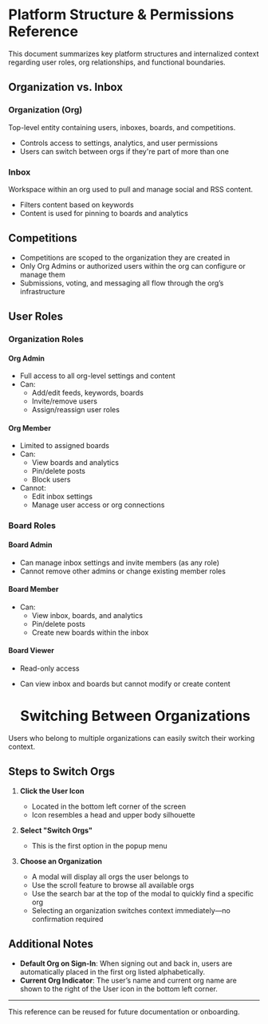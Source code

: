 # Platform Structure & Permissions Reference

This document summarizes key platform structures and internalized context regarding user roles, org relationships, and functional boundaries.

## Organization vs. Inbox

### Organization (Org)
Top-level entity containing users, inboxes, boards, and competitions.

- Controls access to settings, analytics, and user permissions
- Users can switch between orgs if they're part of more than one

### Inbox
Workspace within an org used to pull and manage social and RSS content.

- Filters content based on keywords
- Content is used for pinning to boards and analytics

## Competitions

- Competitions are scoped to the organization they are created in
- Only Org Admins or authorized users within the org can configure or manage them
- Submissions, voting, and messaging all flow through the org’s infrastructure

## User Roles

### Organization Roles

#### Org Admin
- Full access to all org-level settings and content
- Can:
  - Add/edit feeds, keywords, boards
  - Invite/remove users
  - Assign/reassign user roles

#### Org Member
- Limited to assigned boards
- Can:
  - View boards and analytics
  - Pin/delete posts
  - Block users
- Cannot:
  - Edit inbox settings
  - Manage user access or org connections

### Board Roles

#### Board Admin
- Can manage inbox settings and invite members (as any role)
- Cannot remove other admins or change existing member roles

#### Board Member
- Can:
  - View inbox, boards, and analytics
  - Pin/delete posts
  - Create new boards within the inbox

#### Board Viewer
- Read-only access
- Can view inbox and boards but cannot modify or create content

  # Switching Between Organizations

Users who belong to multiple organizations can easily switch their working context.

## Steps to Switch Orgs

1. **Click the User Icon**  
   - Located in the bottom left corner of the screen  
   - Icon resembles a head and upper body silhouette

2. **Select "Switch Orgs"**  
   - This is the first option in the popup menu

3. **Choose an Organization**  
   - A modal will display all orgs the user belongs to  
   - Use the scroll feature to browse all available orgs  
   - Use the search bar at the top of the modal to quickly find a specific org  
   - Selecting an organization switches context immediately—no confirmation required

## Additional Notes

- **Default Org on Sign-In**: When signing out and back in, users are automatically placed in the first org listed alphabetically.
- **Current Org Indicator**: The user’s name and current org name are shown to the right of the User icon in the bottom left corner.

---

This reference can be reused for future documentation or onboarding.
